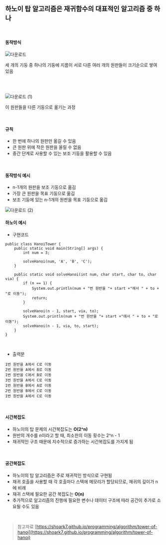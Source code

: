 ## **하노이 탑 알고리즘은 재귀함수의 대표적인 알고리즘 중 하나**

<br>

#### **동작방식**

![다운로드](https://github.com/leemyunga/Algorithm_Study/assets/131157645/86848c59-3679-45d3-a65e-0cdc33ea47f6)
  
세 개의 기둥 중 하나의 기둥에 지름이 서로 다른 여러 개의 원판들이 크기순으로 쌓여 있음

<br><br>

![다운로드 (1)](https://github.com/leemyunga/Algorithm_Study/assets/131157645/6c59a77b-5dfa-4546-8b20-601fda5c27b0)

  
이 원판들을 다른 기둥으로 옮기는 과정

<br>

#### **규칙**

-   한 번에 하나의 원판만 옮길 수 있음
-   큰 원판 위에 작은 원판을 올릴 수 없음
-   중간 단계로 사용할 수 있는 보조 기둥을 활용할 수 있음

<br>

#### **동작방식 예시**

-   n-1개의 원판을 보조 기둥으로 옮김
-   가장 큰 원판을 목표 기둥으로 옮김
-   보조 기둥에 있는 n-1개의 원판을 목표 기둥으로 옮김

![다운로드 (2)](https://github.com/leemyunga/Algorithm_Study/assets/131157645/443d412a-f1fd-46e2-94e1-589bd491b055)
<br>

#### **하노이 예시**

-   구현코드

```
public class HanoiTower {
    public static void main(String[] args) {
        int num = 3;
        
        solveHanoi(num, 'A', 'B', 'C');
    }
    
    public static void solveHanoi(int num, char start, char to, char via) {
        if (n == 1) {
            System.out.println(num + "번 원반을 "+ start +"에서 " + to + "로 이동");
            return;
        }
        
        solveHanoi(n - 1, start, via, to);
        System.out.println(num + "번 원반을 "+ start +"에서 " + to + "로 이동");
        solveHanoi(n - 1, via, to, start);
    }
}
```

<br>

-   출력문

```
1번 원반을 A에서 C로 이동
2번 원반을 A에서 B로 이동
1번 원반을 C에서 B로 이동
3번 원반을 A에서 C로 이동
1번 원반을 B에서 A로 이동
2번 원반을 B에서 C로 이동
1번 원반을 A에서 C로 이동
```

<br>

#### **시간복잡도**

-   하노이의 탑 문제의 시간복잡도는 **O(2^n)** 
-   원반의 개수를 n이라고 할 때, 최소한의 이동 횟수는 2^n - 1
-   재귀적인 구조 때문에 지수적으로 증가하는 시간복잡도를 가지게 됨

<br>

#### **공간복잡도**

-   하노이의 탑 알고리즘은 주로 재귀적인 방식으로 구현됨
-   재귀 호출을 사용할 때 각 호출마다 스택에 메모리가 할당되므로, 재귀의 깊이가 n에 비례
-   재귀 스택에 필요한 공간 복잡도는 **O(n)**
-   추가적으로 알고리즘의 진행에 필요한 변수나 데이터 구조에 따라 공간이 추가로 소요될 수도 있음

<br>

> 참고자료 [https://shoark7.github.io/programming/algorithm/tower-of-hanoi](https://shoark7.github.io/programming/algorithm/tower-of-hanoi)
